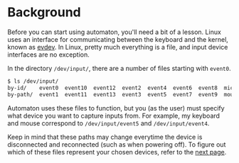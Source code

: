 # Background

Before you can start using automaton, you'll need a bit of a lesson. Linux uses an interface for communicating between the keyboard and the kernel, known as [evdev](https://en.wikipedia.org/wiki/Evdev). In Linux, pretty much everything is a file, and input device interfaces are no exception.

In the directory `/dev/input/`, there are a number of files starting with `event0`.
```bash
$ ls /dev/input/
by-id/    event0  event10  event12  event2  event4  event6  event8  mice    mouse1  mouse3
by-path/  event1  event11  event13  event3  event5  event7  event9  mouse0  mouse2
```

Automaton uses these files to function, but you (as the user) must specify what device you want to capture inputs from. For example, my keyboard and mouse correspond to `/dev/input/event5` and `/dev/input/event4`.

Keep in mind that these paths may change everytime the device is disconnected and reconnected (such as when powering off). To figure out which of these files represent your chosen devices, refer to the [next page](installation.md).